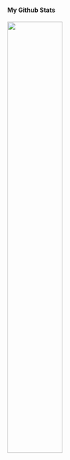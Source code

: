 #### My Github Stats
<div>
<!-- (https://git.io/streak-stats) -->
<img align="left" width="50%" src="https://streak-stats.demolab.com?user=WickeyZ&theme=dark&date_format=j%20M%5B%20Y%5D&"/>
</div>
